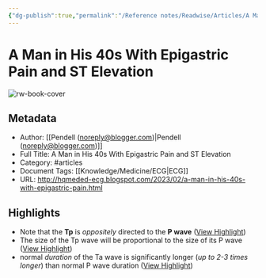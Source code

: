 ```yaml
---
{"dg-publish":true,"permalink":"/Reference notes/Readwise/Articles/A Man in His 40s With Epigastric Pain and ST Elevation/"}
---
```


# A Man in His 40s With Epigastric Pain and ST Elevation

![rw-book-cover](https://blogger.googleusercontent.com/img/b/R29vZ2xl/AVvXsEi0_WIsaOusBuFpBh2geOURV-Tbu7cK7MXxx2297-xJKKP2O-5KDUpV8aOZJEVOeHraeaGtmyg65sBcLlctxHs4dvHDtnH2QwgYOUvvEWLtO0uMR70Y6ApaV0jxmwlS6lq6Ofiztu9vjkpBlFjF-GRlEumGTA5JcVR8dI0alad1HacH692MTv8K5Ui7pA/s72-w640-h286-c/1.png)

## Metadata
- Author: [[Pendell (noreply@blogger.com)\|Pendell (noreply@blogger.com)]]
- Full Title: A Man in His 40s With Epigastric Pain and ST Elevation
- Category: #articles
- Document Tags: [[Knowledge/Medicine/ECG\|ECG]] 
- URL: http://hqmeded-ecg.blogspot.com/2023/02/a-man-in-his-40s-with-epigastric-pain.html

## Highlights
- Note that the **Tp** is *oppositely* directed to the **P wave** ([View Highlight](https://read.readwise.io/read/01gt4q6xy2w9pvjq0ny8s8x2zz))
- The size of the Tp wave will be proportional to the size of its P wave ([View Highlight](https://read.readwise.io/read/01gt4q7fhw307sm8r2p1f8kcna))
- normal *duration* of the Ta wave is significantly longer (*up to 2-3 times longer*) than normal P wave duration ([View Highlight](https://read.readwise.io/read/01gt4qa05jstvp8yqwpda6mk33))
